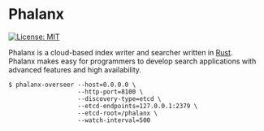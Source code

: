 # Phalanx

[![License: MIT](https://img.shields.io/badge/License-MIT-yellow.svg)](https://opensource.org/licenses/MIT)

Phalanx is a cloud-based index writer and searcher written in [Rust](https://www.rust-lang.org/).  
Phalanx makes easy for programmers to develop search applications with advanced features and high availability.

```shell script
$ phalanx-overseer --host=0.0.0.0 \
                   --http-port=8100 \
                   --discovery-type=etcd \
                   --etcd-endpoints=127.0.0.1:2379 \
                   --etcd-root=/phalanx \
                   --watch-interval=500
```
